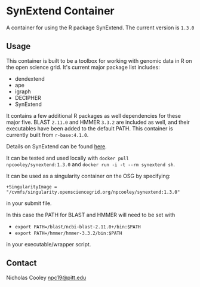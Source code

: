 # SynExtend Container

A container for using the R package SynExtend. The current version is `1.3.0`

## Usage

This container is built to be a toolbox for working with genomic data in R on the open science grid. It's current major package list includes:

* dendextend
* ape
* igraph
* DECIPHER
* SynExtend

It contains a few additional R packages as well dependencies for these major five. BLAST `2.11.0` and HMMER `3.3.2` are included as well, and their executables have been added to the default PATH. This container is currently built from `r-base:4.1.0`.

Details on SynExtend can be found [here](http://bioconductor.org/packages/release/bioc/html/SynExtend.html).

It can be tested and used locally with `docker pull npcooley/synextend:1.3.0` and `docker run -i -t --rm synextend sh`.

It can be used as a singularity container on the OSG by specifying:

`+SingularityImage = "/cvmfs/singularity.opensciencegrid.org/npcooley/synextend:1.3.0"`

in your submit file.

In this case the PATH for BLAST and HMMER will need to be set with

* `export PATH=/blast/ncbi-blast-2.11.0+/bin:$PATH`
* `export PATH=/hmmer/hmmer-3.3.2/bin:$PATH`

in your executable/wrapper script.

## Contact

Nicholas Cooley
npc19@pitt.edu






